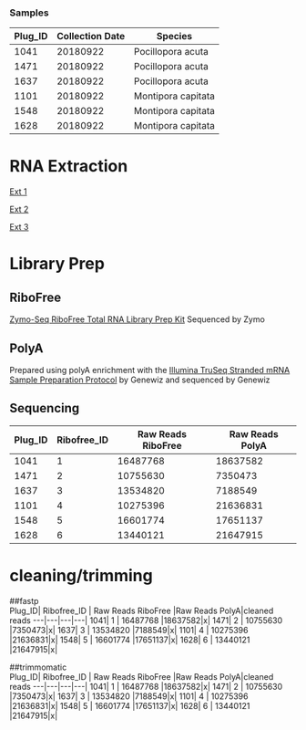 ### Samples

Plug_ID| Collection Date |Species|
---|---|---|
1041|	20180922	|Pocillopora acuta|
1471|	20180922	|Pocillopora acuta|
1637|	20180922	|Pocillopora acuta|
1101|	20180922	|Montipora capitata|
1548|	20180922	|Montipora capitata|
1628|	20180922	|Montipora capitata|

# RNA Extraction
[Ext 1](https://emmastrand.github.io/EmmaStrand_Notebook/Holobiont-Integration-August-DNA-RNA-Extractions/)

[Ext 2](https://emmastrand.github.io/EmmaStrand_Notebook/Holobiont-Integration-July-DNA-RNA-Extractions/)

[Ext 3](https://emmastrand.github.io/EmmaStrand_Notebook/Holobiont-Integration-September-DNA-RNA-Extractions/)

# Library Prep

## RiboFree

[Zymo-Seq RiboFree Total RNA Library Prep Kit](https://meschedl.github.io/MESPutnam_Open_Lab_Notebook/zribo-lib-RNA-second/) Sequenced by Zymo


## PolyA

Prepared using polyA enrichment with the [Illumina TruSeq Stranded mRNA Sample Preparation Protocol](https://github.com/hputnam/Express_Compare/blob/main/truseq_stranded_mrna_protocol.pdf) by Genewiz and sequenced by Genewiz

## Sequencing

Plug_ID| Ribofree_ID | Raw Reads RiboFree |Raw Reads PolyA|
---|---|---|---|
1041|	1 | 16487768	|18637582|
1471|	2 | 10755630	|7350473|
1637|	3 | 13534820	|7188549|
1101|	4 | 10275396	|21636831|
1548|	5 | 16601774	|17651137|
1628|	6 | 13440121	|21647915|

# cleaning/trimming  

##fastp  
Plug_ID| Ribofree_ID | Raw Reads RiboFree |Raw Reads PolyA|cleaned reads
---|---|---|---|
1041|	1 | 16487768	|18637582|x|
1471|	2 | 10755630	|7350473|x|
1637|	3 | 13534820	|7188549|x|
1101|	4 | 10275396	|21636831|x|
1548|	5 | 16601774	|17651137|x|
1628|	6 | 13440121	|21647915|x|


##trimmomatic  
Plug_ID| Ribofree_ID | Raw Reads RiboFree |Raw Reads PolyA|cleaned reads
---|---|---|---|
1041|	1 | 16487768	|18637582|x|
1471|	2 | 10755630	|7350473|x|
1637|	3 | 13534820	|7188549|x|
1101|	4 | 10275396	|21636831|x|
1548|	5 | 16601774	|17651137|x|
1628|	6 | 13440121	|21647915|x|



